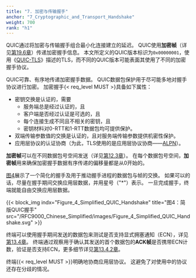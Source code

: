 ```yaml
---
title: "7. 加密与传输握手"
anchor: "7_Cryptographic_and_Transport_Handshake"
weight: 700
rank: "h1"
---
```


QUIC通过将加密与传输握手组合最小化连接建立的延迟。
QUIC使用**加密帧**（详见[第19.6章](#19.6_CRYPTO_Frames)）传递加密握手信息。
本文所定义的QUIC版本标识为`0x00000001`，使用《[QUIC-TLS](/RFC9001_Chinese_Simplified)》描述的TLS，而不同的QUIC版本可能表面其使用了不同的加密握手协议。

QUIC可靠、有序地传递加密握手数据。
QUIC数据包保护用于尽可能多地对握手协议进行加密。
加密握手{< req_level MUST >}具备如下属性：
- 密钥交换是认证的，需要
    - 服务端总是经过认证的，且
    - 客户端是否经过认证是可选的，且
    - 每个连接生成不同且不相关的密钥，且
    - 密钥材料对0-RTT和1-RTT数据包均可提供保护。
- 双端传输参数值的交换是认证的，且对服务端传输参数提供机密性保护。
- 应用层协议的认证协商（为此，TLS使用的是应用层协议协商——[ALPN](https://www.rfc-editor.org/info/rfc7301)）。

**加密帧**可以在不同数据包号空间发送（详见[第12.3章](#12.3_Packet_Numbers)）。
在每个数据包号空间，**加密帧**用来确保加密握手数据有序传递的偏移量都是从0开始的。

[图4](#Figure_4_Simplified_QUIC_Handshake)展示了一个简化的握手及用于推动握手进程的数据包与帧的交换。
如果可以的话，尽量在握手期间交换应用层数据，并用星号（"\*"）表示。
一旦完成握手，终端就能自由交换应用层数据。

{{< block_img
indx="Figure_4_Simplified_QUIC_Handshake"
title="图4：简版QUIC握手"
src="/RFC9000_Chinese_Simplified/images/Figure_4_Simplified_QUIC_Handshake.svg" >}}

终端可以使用握手期间发送的数据包来测试是否支持显式拥塞通知（ECN），详见[第13.4章](#13.4_Explicit_Congestion_Notification)。
终端通过观察用于确认其发送的首个数据包的**ACK帧**是否携带ECN计数，验证是否支持ECN，更多细节详见[第13.4.2章](#13.4.2_ECN_Validation)。

终端{{< req_level MUST >}}明确地协商应用层协议。
这避免了对使用中的协议还存在分歧的情况。
